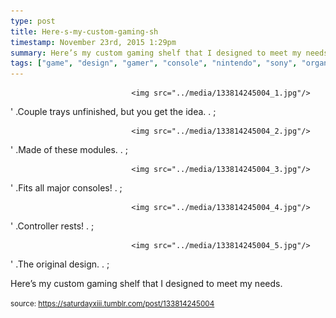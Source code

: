 ```yaml
---
type: post
title: Here-s-my-custom-gaming-sh
timestamp: November 23rd, 2015 1:29pm
summary: Here’s my custom gaming shelf that I designed to meet my needsp 
tags: ["game", "design", "gamer", "console", "nintendo", "sony", "organization", "shelving"]
---
```



                               <img src="../media/133814245004_1.jpg"/>
                           

                                                           
' .Couple trays unfinished, but you get the idea.  . 
;
                                                                                                                           

                               <img src="../media/133814245004_2.jpg"/>
                           

                                                           
' .Made of these modules.  . 
;
                                                                                                                           

                               <img src="../media/133814245004_3.jpg"/>
                           

                                                           
' .Fits all major consoles!  . 
;
                                                                                                                           

                               <img src="../media/133814245004_4.jpg"/>
                           

                                                           
' .Controller rests!  . 
;
                                                                                                                           

                               <img src="../media/133814245004_5.jpg"/>
                           

                                                           
' .The original design.  . 
;
                                                                                                                      
Here’s my custom gaming shelf that I designed to meet my needs.
 
                                    
                
                
                
                
                                
<small>source: https://saturdayxiii.tumblr.com/post/133814245004</small>
